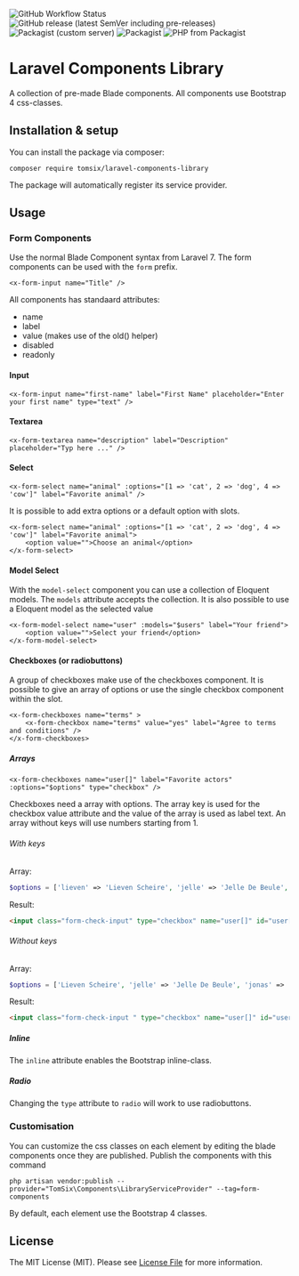 ![GitHub Workflow Status](https://img.shields.io/github/workflow/status/tomsix/laravel-components-library/master)
![GitHub release (latest SemVer including pre-releases)](https://img.shields.io/github/v/release/tomsix/laravel-components-library?include_prereleases&label=pre-release)
![Packagist (custom server)](https://img.shields.io/packagist/dm/tomsix/laravel-components-library)
![Packagist](https://img.shields.io/packagist/l/tomsix/laravel-components-library)
![PHP from Packagist](https://img.shields.io/packagist/php-v/tomsix/laravel-components-library)

# Laravel Components Library
A collection of pre-made Blade components. All components use Bootstrap 4 css-classes. 

## Installation & setup

You can install the package via composer:

    composer require tomsix/laravel-components-library
    
The package will automatically register its service provider.

## Usage

### Form Components

Use the normal Blade Component syntax from Laravel 7. The form components can be used with the `form` prefix.

```blade
<x-form-input name="Title" />
```

All components has standaard attributes:

- name
- label
- value (makes use of the old() helper)
- disabled
- readonly

#### Input

```blade
<x-form-input name="first-name" label="First Name" placeholder="Enter your first name" type="text" />
```

#### Textarea
    
```blade
<x-form-textarea name="description" label="Description" placeholder="Typ here ..." />
```
    
#### Select

```blade
<x-form-select name="animal" :options="[1 => 'cat', 2 => 'dog', 4 => 'cow']" label="Favorite animal" />
```
    
It is possible to add extra options or a default option with slots.

```blade
<x-form-select name="animal" :options="[1 => 'cat', 2 => 'dog', 4 => 'cow']" label="Favorite animal">
    <option value="">Choose an animal</option>
</x-form-select>
```

#### Model Select

With the `model-select` component you can use a collection of Eloquent models. The `models` attribute accepts the collection. It is also possible to use a Eloquent model as the selected value

```blade
<x-form-model-select name="user" :models="$users" label="Your friend">
    <option value="">Select your friend</option>
</x-form-model-select>
```

#### Checkboxes (or radiobuttons)

A group of checkboxes make use of the checkboxes component. It is possible to give an array of options or use the single checkbox component within the slot.

```blade
<x-form-checkboxes name="terms" >
    <x-form-checkbox name="terms" value="yes" label="Agree to terms and conditions" />
</x-form-checkboxes>
```

##### Arrays

```blade
<x-form-checkboxes name="user[]" label="Favorite actors" :options="$options" type="checkbox" />
```

Checkboxes need a array with options. The array key is used for the checkbox value attribute and the value of the array is used as label text. An array without keys will use numbers starting from 1.

###### With keys

Array:
```php 
$options = ['lieven' => 'Lieven Scheire', 'jelle' => 'Jelle De Beule', 'jonas' => 'Jonas Geinaart']; 
```
Result:
```html
<input class="form-check-input" type="checkbox" name="user[]" id="user['lieven']" value="lieven" />
```

###### Without keys

Array:
```php 
$options = ['Lieven Scheire', 'jelle' => 'Jelle De Beule', 'jonas' => 'Jonas Geinaart']; 
```

Result:
```html
<input class="form-check-input " type="checkbox" name="user[]" id="user[1]" value="1">
```

##### Inline

The `inline` attribute enables the Bootstrap inline-class.

##### Radio

Changing the `type` attribute to `radio` will work to use radiobuttons.

### Customisation

You can customize the css classes on each element by editing the blade components once they are published. Publish the components with this command

    php artisan vendor:publish --provider="TomSix\Components\LibraryServiceProvider" --tag=form-components

By default, each element use the Bootstrap 4 classes.

## License

The MIT License (MIT). Please see [License File](LICENSE) for more information.
